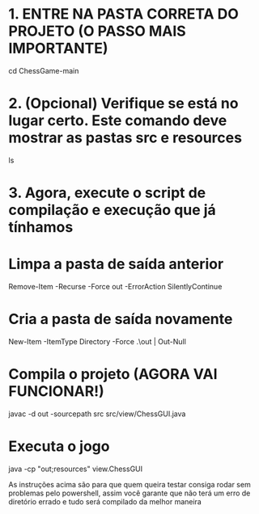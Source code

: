 # 1. ENTRE NA PASTA CORRETA DO PROJETO (O PASSO MAIS IMPORTANTE)
cd ChessGame-main

# 2. (Opcional) Verifique se está no lugar certo. Este comando deve mostrar as pastas src e resources
ls

# 3. Agora, execute o script de compilação e execução que já tínhamos
# Limpa a pasta de saída anterior
Remove-Item -Recurse -Force out -ErrorAction SilentlyContinue

# Cria a pasta de saída novamente
New-Item -ItemType Directory -Force .\out | Out-Null

# Compila o projeto (AGORA VAI FUNCIONAR!)
javac -d out -sourcepath src src/view/ChessGUI.java

# Executa o jogo
java -cp "out;resources" view.ChessGUI


As instruções acima são para que quem queira testar consiga rodar sem problemas pelo powershell, assim você garante que não terá um erro de diretório errado e tudo será compilado da melhor maneira 
